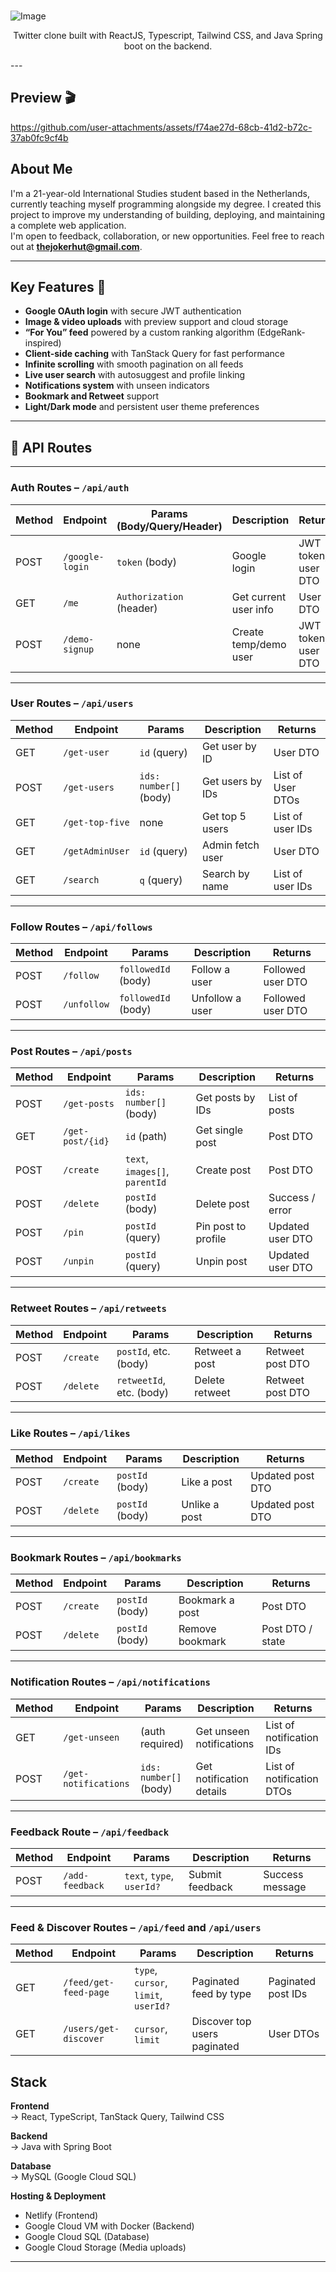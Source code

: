 <br />

![Image](https://github.com/user-attachments/assets/81fa949b-1719-4cc4-860a-189a7fbf0d72)

<p align="center">
  Twitter clone built with ReactJS, Typescript, Tailwind CSS, and Java Spring boot on the backend.
</p>
---

## Preview 🎬
https://github.com/user-attachments/assets/f74ae27d-68cb-41d2-b72c-37ab0fc9cf4b

## About Me

I'm a 21-year-old International Studies student based in the Netherlands, currently teaching myself programming alongside my degree. I created this project to improve my understanding of building, deploying, and maintaining a complete web application.  
I'm open to feedback, collaboration, or new opportunities. Feel free to reach out at **thejokerhut@gmail.com**.

---

## Key Features 🎯

- **Google OAuth login** with secure JWT authentication  
- **Image & video uploads** with preview support and cloud storage  
- **“For You” feed** powered by a custom ranking algorithm (EdgeRank-inspired)  
- **Client-side caching** with TanStack Query for fast performance  
- **Infinite scrolling** with smooth pagination on all feeds  
- **Live user search** with autosuggest and profile linking  
- **Notifications system** with unseen indicators  
- **Bookmark and Retweet** support  
- **Light/Dark mode** and persistent user theme preferences  

---
## 📡 API Routes

---

### Auth Routes – `/api/auth`

| Method | Endpoint         | Params (Body/Query/Header)  | Description             | Returns                     |
| ------ | ---------------- | ---------------------------- | ----------------------- | ----------------------------|
| POST   | `/google-login`  | `token` (body)               | Google login            | JWT token, user DTO         |
| GET    | `/me`            | `Authorization` (header)     | Get current user info   | User DTO                    |
| POST   | `/demo-signup`   | none                         | Create temp/demo user   | JWT token, user DTO         |

---

### User Routes – `/api/users`

| Method | Endpoint         | Params                       | Description             | Returns                     |
| ------ | ---------------- | ---------------------------- | ----------------------- | ----------------------------|
| GET    | `/get-user`      | `id` (query)                 | Get user by ID          | User DTO                    |
| POST   | `/get-users`     | `ids: number[]` (body)       | Get users by IDs        | List of User DTOs           |
| GET    | `/get-top-five`  | none                         | Get top 5 users         | List of user IDs            |
| GET    | `/getAdminUser`  | `id` (query)                 | Admin fetch user        | User DTO                    |
| GET    | `/search`        | `q` (query)                  | Search by name          | List of user IDs            |

---

### Follow Routes – `/api/follows`

| Method | Endpoint     | Params                       | Description         | Returns           |
| ------ | ------------ | ---------------------------- | ------------------- | ------------------|
| POST   | `/follow`    | `followedId` (body)          | Follow a user       | Followed user DTO |
| POST   | `/unfollow`  | `followedId` (body)          | Unfollow a user     | Followed user DTO |

---

### Post Routes – `/api/posts`

| Method | Endpoint         | Params                              | Description               | Returns         |
| ------ | ---------------- | ----------------------------------- | ------------------------- | ----------------|
| POST   | `/get-posts`     | `ids: number[]` (body)              | Get posts by IDs          | List of posts   |
| GET    | `/get-post/{id}` | `id` (path)                         | Get single post           | Post DTO        |
| POST   | `/create`        | `text`, `images[]`, `parentId`      | Create post               | Post DTO        |
| POST   | `/delete`        | `postId` (body)                     | Delete post               | Success / error |
| POST   | `/pin`           | `postId` (query)                    | Pin post to profile       | Updated user DTO|
| POST   | `/unpin`         | `postId` (query)                    | Unpin post                | Updated user DTO|

---

### Retweet Routes – `/api/retweets`

| Method | Endpoint     | Params                         | Description         | Returns         |
| ------ | ------------ | ------------------------------ | ------------------- | ----------------|
| POST   | `/create`    | `postId`, etc. (body)          | Retweet a post      | Retweet post DTO|
| POST   | `/delete`    | `retweetId`, etc. (body)       | Delete retweet      | Retweet post DTO|

---

### Like Routes – `/api/likes`

| Method | Endpoint     | Params             | Description       | Returns          |
| ------ | ------------ | ------------------| ----------------- | -----------------|
| POST   | `/create`    | `postId` (body)    | Like a post       | Updated post DTO |
| POST   | `/delete`    | `postId` (body)    | Unlike a post     | Updated post DTO |

---

### Bookmark Routes – `/api/bookmarks`

| Method | Endpoint     | Params             | Description          | Returns          |
| ------ | ------------ | ------------------| ---------------------| -----------------|
| POST   | `/create`    | `postId` (body)    | Bookmark a post      | Post DTO         |
| POST   | `/delete`    | `postId` (body)    | Remove bookmark      | Post DTO / state |

---

### Notification Routes – `/api/notifications`

| Method | Endpoint             | Params                   | Description                  | Returns                   |
| ------ | -------------------- | ------------------------ | ---------------------------- | --------------------------|
| GET    | `/get-unseen`        | (auth required)          | Get unseen notifications     | List of notification IDs  |
| POST   | `/get-notifications` | `ids: number[]` (body)   | Get notification details     | List of notification DTOs |

---

### Feedback Route – `/api/feedback`

| Method | Endpoint         | Params                    | Description        | Returns         |
| ------ | ---------------- | ------------------------- | ------------------ | ----------------|
| POST   | `/add-feedback`  | `text`, `type`, `userId?` | Submit feedback    | Success message |

---

### Feed & Discover Routes – `/api/feed` and `/api/users`

| Method | Endpoint            | Params                                       | Description                  | Returns           |
| ------ | ------------------- | --------------------------------------------| ---------------------------- | ------------------|
| GET    | `/feed/get-feed-page` | `type`, `cursor`, `limit`, `userId?`       | Paginated feed by type       | Paginated post IDs|
| GET    | `/users/get-discover` | `cursor`, `limit`                          | Discover top users paginated | User DTOs         |

## Stack

**Frontend**  
→ React, TypeScript, TanStack Query, Tailwind CSS  

**Backend**  
→ Java with Spring Boot  

**Database**  
→ MySQL (Google Cloud SQL)  

**Hosting & Deployment**  
- Netlify (Frontend)  
- Google Cloud VM with Docker (Backend)  
- Google Cloud SQL (Database)  
- Google Cloud Storage (Media uploads)  

---
